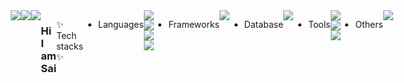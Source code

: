 <!--
**saimin808/saimin808** is a ✨ _special_ ✨ repository because its `README.md` (this file) appears on your GitHub profile.

Here are some ideas to get you started:

- 🔭 I’m currently working on ...
- 🌱 I’m currently learning ...
- 👯 I’m looking to collaborate on ...
- 🤔 I’m looking for help with ...
- 💬 Ask me about ...
- 📫 How to reach me: ...
- 😄 Pronouns: ...
- ⚡ Fun fact: ...
-->
<div style="width: 100%;
            display: flex;
    justify-content: center;
    align-content: center;">
  <a href="https://it-is-sai.tistory.com/" target="_blank">
    <img src="https://img.shields.io/badge/Blog-black?style=for-the-badge&logo=Tistory&logoColor=white">
  </a>
  <a href="mailto:minbongpark@gmail.com" target="_blank">
    <img src="https://img.shields.io/badge/minbongpark@gmail.com-orange?style=for-the-badge&logo=Gmail&logoColor=white">
  </a>
  <a href="https://www.instagram.com/donb._.sai/" target="_blank">
    <img src="https://img.shields.io/badge/donb._.sai-E4405F?style=for-the-badge&logo=Instagram&logoColor=white">
  </a>

  ### Hi I am Sai

  ✨ Tech stacks ✨


  - Languages
  <div>
   <img src="https://img.shields.io/badge/Java-blue?style=for-the-badge&logo=OpenJDK&logoColor=white">
   <img src="https://img.shields.io/badge/Javascript-F7DF1E?style=for-the-badge&logo=Javascript&logoColor=black">
   <img src="https://img.shields.io/badge/HTML5-E34F26?style=for-the-badge&logo=HTML5&logoColor=white">
   <img src="https://img.shields.io/badge/CSS3-1572B6?style=for-the-badge&logo=CSS3&logoColor=white">
  </div>

  - Frameworks
  <div>
   <img src="https://img.shields.io/badge/Spring-6DB33F?style=for-the-badge&logo=Spring&logoColor=white">
  </div>

  - Database
  <div>
   <img src="https://img.shields.io/badge/Oracle-F80000?style=for-the-badge&logo=Oracle&logoColor=white">
  </div>

  - Tools
  <div>
   <img src="https://img.shields.io/badge/Eclipse IDE-2C2255?style=for-the-badge&logo=Eclipse IDE&logoColor=white">
   <img src="https://img.shields.io/badge/Github-181717?style=for-the-badge&logo=Github&logoColor=white">
   <img src="https://img.shields.io/badge/Visual Studio-5C2D91?style=for-the-badge&logo=Visual Studio&logoColor=white">
  </div>

  - Others
  <div>
    <img src="https://img.shields.io/badge/JSON-000000?style=for-the-badge&logo=JSON&logoColor=white">
  </div>
</div>
